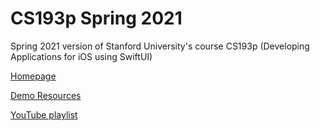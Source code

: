 # CS193p Spring 2021

Spring 2021 version of Stanford University's course CS193p (Developing Applications for iOS using SwiftUI)

[Homepage](https://cs193p.sites.stanford.edu)

[Demo Resources](https://github.com/BestKora/CS193P-Spring-2021-iOS14)

[YouTube playlist](https://youtube.com/playlist?list=PLpGHT1n4-mAsxuRxVPv7kj4-dQYoC3VVu)
